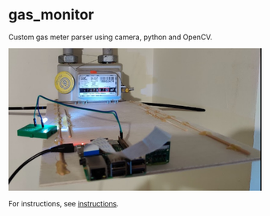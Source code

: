 # gas_monitor

Custom gas meter parser using camera, python and OpenCV.

![](https://github.com/erkexzcx/gas_monitor/raw/main/instructions/images/pic2.png)

For instructions, see [instructions](https://github.com/erkexzcx/gas_monitor/tree/main/instructions).
